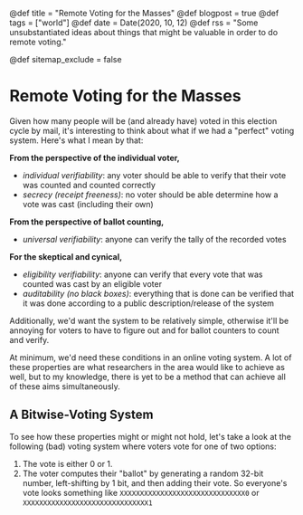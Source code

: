 @def title = "Remote Voting for the Masses"
@def blogpost = true
@def tags = ["world"]
@def date = Date(2020, 10, 12)
@def rss = "Some unsubstantiated ideas about things that might be valuable in order to do remote voting."

@def sitemap_exclude = false

# Remote Voting for the Masses
Given how many people will be (and already have) voted in this election cycle by mail, it's interesting to think about what if we had a "perfect" voting system. Here's what I mean by that:

**From the perspective of the individual voter,**
* *individual verifiability*: any voter should be able to verify that their vote was counted and counted correctly
* *secrecy (receipt freeness)*: no voter should be able determine how a vote was cast (including their own)

**From the perspective of ballot counting,**
* *universal verifiability*: anyone can verify the tally of the recorded votes

**For the skeptical and cynical,**
* *eligibility verifiability*: anyone can verify that every vote that was counted was cast by an eligible voter
* *auditability (no black boxes)*: everything that is done can be verified that it was done according to a public description/release of the system

Additionally, we'd want the system to be relatively simple, otherwise it'll be annoying for voters to have to figure out and for ballot counters to count and verify.

At minimum, we'd need these conditions in an online voting system. A lot of these properties are what researchers in the area would like to achieve as well, but to my knowledge, there is yet to be a method that can achieve all of these aims simultaneously.

## A Bitwise-Voting System
To see how these properties might or might not hold, let's take a look at the following (bad) voting system where voters vote for one of two options:
1. The vote is either 0 or 1.
2. The voter computes their "ballot" by generating a random 32-bit number, left-shifting by 1 bit, and then adding their vote. So everyone's vote looks something like `XXXXXXXXXXXXXXXXXXXXXXXXXXXXXXX0` or `XXXXXXXXXXXXXXXXXXXXXXXXXXXXXXX1`